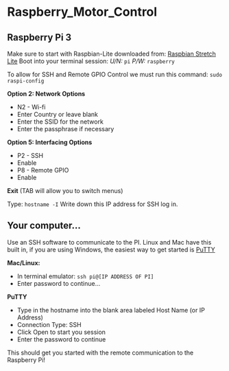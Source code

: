 # Raspberry_Motor_Control

## Raspberry Pi 3
Make sure to start with Raspbian-Lite downloaded from: [Raspbian Stretch Lite](https://www.raspberrypi.org/downloads/raspbian/)
Boot into your terminal session:
*U/N:* `pi`
*P/W:* `raspberry`

To allow for SSH and Remote GPIO Control we must run this command:
`sudo raspi-config`

**Option 2: Network Options**
+ N2 - Wi-fi
+ Enter Country or leave blank
+ Enter the SSID for the network
+ Enter the passphrase if necessary

**Option 5: Interfacing Options**
+ P2 - SSH
+ Enable
+ P8 - Remote GPIO
+ Enable

**Exit** (TAB will allow you to switch menus)

Type:
`hostname -I`
Write down this IP address for SSH log in.

## Your computer...
Use an SSH software to communicate to the PI. Linux and Mac have this built in, if you are using Windows, the easiest way to get started is [PuTTY](https://www.chiark.greenend.org.uk/~sgtatham/putty/latest.html)

**Mac/Linux:**
+ In terminal emulator:
`ssh pi@[IP ADDRESS OF PI]`
+ Enter password to continue...

**PuTTY**
+ Type in the hostname into the blank area labeled Host Name (or IP Address)
+ Connection Type: SSH
+ Click Open to start you session
+ Enter the password to continue

This should get you started with the remote communication to the Raspberry Pi!
